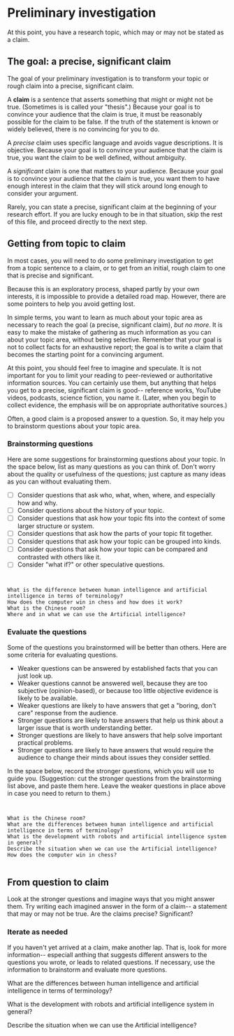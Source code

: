 # Preliminary investigation

At this point, you have a research topic, which may or may not be stated as a claim.

## The goal: a precise, significant claim

The goal of your preliminary investigation is to transform your topic or rough claim into a precise, significant claim.

A **claim** is a sentence that asserts something that might or might not be true. (Sometimes is is called your "thesis".) Because your goal is to convince your audience that the claim is true, it must be reasonably possible for the claim to be false. If the truth of the statement is known or widely believed, there is no convincing for you to do.

A *precise* claim uses specific language and avoids vague descriptions. It is objective. Because your goal is to convince your audience that the claim is true, you want the claim to be well defined, without ambiguity.

A *significant* claim is one that matters to your audience. Because your goal is to convince your audience that the claim is true, you want them to have enough interest in the claim that they will stick around long enough to consider your argument.

Rarely, you can state a precise, significant claim at the beginning of your research effort. If you are lucky enough to be in that situation, skip the rest of this file, and proceed directly to the next step.

## Getting from topic to claim

In most cases, you will need to do some preliminary investigation to get from a topic sentence to a claim, or to get from an initial, rough claim to one that is precise and significant.

Because this is an exploratory process, shaped partly by your own interests, it is impossible to provide a detailed road map. However, there are some pointers to help you avoid getting lost.

In simple terms, you want to learn as much about your topic area as necessary to reach the goal (a precise, significant claim), *but no more*. It is easy to make the mistake of gathering as much information as you can about your topic area, without being selective. Remember that your goal is not to collect facts for an exhaustive report; the goal is to write a claim that becomes the starting point for a convincing argument.

At this point, you should feel free to imagine and speculate. It is not important for you to limit your reading to peer-reviewed or authoritative information sources. You can certainly use them, but anything that helps you get to a precise, significant claim is good--  reference works, YouTube videos, podcasts, science fiction, you name it. (Later, when you begin to collect evidence, the emphasis will be on appropriate authoritative sources.)

Often, a good claim is a proposed answer to a question. So, it may help you to brainstorm questions about your topic area.

### Brainstorming questions

Here are some suggestions for brainstorming questions about your topic. In the space below, list as many questions as you can think of. Don't worry about the quality or usefulness of the questions; just capture as many ideas as you can without evaluating them.

- [ ] Consider questions that ask who, what, when, where, and especially how and why.
- [ ] Consider questions about the history of your topic.
- [ ] Consider questions that ask how your topic fits into the context of some larger structure or system.
- [ ] Consider questions that ask how the parts of your topic fit together.
- [ ] Consider questions that ask how your topic can be grouped into kinds.
- [ ] Consider questions that ask how your topic can be compared and contrasted with others like it.
- [ ] Consider "what if?" or other speculative questions.

```


What is the difference between human intelligence and artificial intelligence in terms of terminology?
How does the computer win in chess and how does it work?
What is the Chinese room?
Where and in what we can use the Artificial intelligence?

```

### Evaluate the questions

Some of the questions you brainstormed will be better than others. Here are some criteria for evaluating questions.

- Weaker questions can be answered by established facts that you can just look up.
- Weaker questions cannot be answered well, because they are too subjective (opinion-based), or because too little objective evidence is likely to be available.
- Weaker questions are likely to have answers that get a "boring, don't care" response from the audience.
- Stronger questions are likely to have answers that help us think about a larger issue that is worth understanding better.
- Stronger questions are likely to have answers that help solve important practical problems.
- Stronger questions are likely to have answers that would require the audience to change their minds about issues they consider settled.

In the space below, record the stronger questions, which you will use to guide you. (Suggestion: cut the stronger questions from the brainstorming list above, and paste them here. Leave the weaker questions in place above in case you need to return to them.)

```


What is the Chinese room?
What are the differences between human intelligence and artificial intelligence in terms of terminology?
What is the development with robots and artificial intelligence system in general?
Describe the situation when we can use the Artificial intelligence?
How does the computer win in chess?


```

## From question to claim

Look at the stronger questions and imagine ways that you might answer them. Try writing each imagined answer in the form of a claim-- a statement that may or may not be true. Are the claims precise? Significant?

### Iterate as needed

If you haven't yet arrived at a claim, make another lap. That is, look for more information-- especiall anthing that suggests different answers to the questions you wrote, or leads to related questions. If necessary, use the information to brainstorm and evaluate more questions.



















What are the differences between human intelligence and artificial intelligence in terms of terminology?

What is the development with robots and artificial intelligence system in general?

Describe the situation when we can use the Artificial intelligence?
